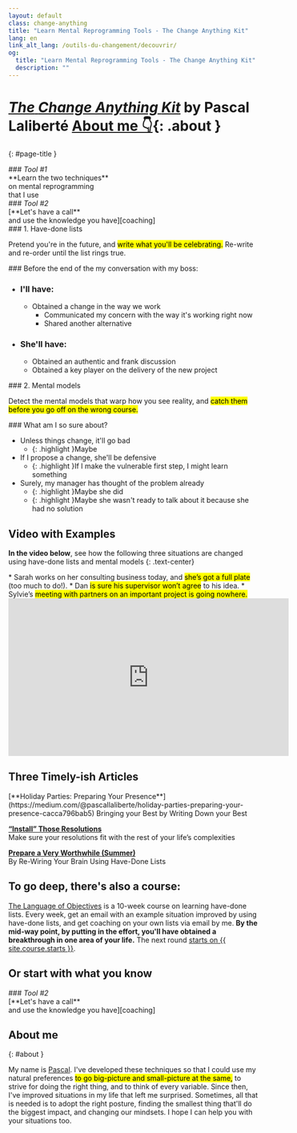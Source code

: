 ```yaml
---
layout: default
class: change-anything
title: "Learn Mental Reprogramming Tools - The Change Anything Kit"
lang: en
link_alt_lang: /outils-du-changement/decouvrir/
og:
  title: "Learn Mental Reprogramming Tools - The Change Anything Kit"
  description: ""
---
```


# [<em><span class="the-kit">The</span> <span class="name">Change Anything</span> <span class="the-kit">Kit</span></em>](/change-anything/) <span class="tagline">by Pascal Laliberté [About me 👇](#about){: .about }</span>
{: #page-title }

[learn]: ../learn/
[coaching]: ../coaching/
[course]: /language-of-objectives/

<div class="clearfix margin-top kit-options" markdown="1">
<div class="left active" markdown="1">
### <em class="kit-option-label">Tool #1</em><br> **Learn the two techniques**<br> on mental reprogramming<br> that I use
</div>

<div class="right" markdown="1">
### <em class="kit-option-label">Tool #2</em><br> [**Let's have a call**<br> and use the knowledge you have][coaching]
</div>
</div>

<div class="clearfix" markdown="1">
<div class="left" markdown="1">
### 1. Have-done lists

Pretend you're in the future, and <mark>write what you'll be celebrating.</mark> Re-write and re-order until the list rings true.

<div class="taskpaper" markdown="1">
### Before the end of the my conversation with my boss:

* ### I'll have:
  * Obtained a change in the way we work
    * Communicated my concern with the way it's working right now
    * Shared another alternative
* ### She'll have:
  * Obtained an authentic and frank discussion
  * Obtained a key player on the delivery of the new project
</div>

</div>

<div class="right" markdown="1">
### 2. Mental models

Detect the mental models that warp how you see reality, and <mark>catch them before you go off on the wrong course.</mark>

<div class="taskpaper" markdown="1">
### What am I so sure about?

* Unless things change, it'll go bad
  * {: .highlight }Maybe
* If I propose a change, she'll be defensive
  * {: .highlight }If I make the vulnerable first step, I might learn something
* Surely, my manager has thought of the problem already
  * {: .highlight }Maybe she did
  * {: .highlight }Maybe she wasn't ready to talk about it because she had no solution
</div>

</div>

</div>

## Video with Examples

**In the video below**, see how the following three situations are changed using have-done lists and mental models
{: .text-center}

<div markdown="1" class="examples">
* Sarah works on her consulting business today, and <mark>she’s got a full plate</mark> (too much to do!).
* Dan <mark>is sure his supervisor won’t agree</mark> to his idea.
* Sylvie’s <mark>meeting with partners on an important project is going nowhere.</mark>
</div>

<iframe width="560" height="315" src="https://www.youtube.com/embed/mZIE4sj1HHM" frameborder="0" allowfullscreen></iframe>

## Three Timely-ish Articles

<div markdown="1" class="text-center">
[**Holiday Parties: Preparing Your Presence**](https://medium.com/@pascallaliberte/holiday-parties-preparing-your-presence-cacca796bab5)  
Bringing your Best by Writing Down your Best

[**“Install” Those Resolutions**](https://medium.com/@pascallaliberte/install-those-resolutions-962f7b52ac3b)  
Make sure your resolutions fit with the rest of your life’s complexities

[**Prepare a Very Worthwhile (Summer)**](https://medium.com/@pascallaliberte/prepare-a-very-worthwhile-summer-f5efed7b9a61)  
By Re-Wiring Your Brain Using Have-Done Lists

</div>

## To go deep, there's also a course:

[The Language of Objectives][course] is a 10-week course on learning have-done lists. Every week, get an email with an example situation improved by using have-done lists, and get coaching on your own lists via email by me. **By the mid-way point, by putting in the effort, you'll have obtained a breakthrough in one area of your life.** The next round [starts on {{ site.course.starts }}][course].

## Or start with what you know

<div class="clearfix margin-top kit-options" markdown="1">
<div class="" markdown="1">
### <em class="kit-option-label">Tool #2</em><br> [**Let's have a call**<br> and use the knowledge you have][coaching]
</div>
</div>

## About me
{: #about }

My name is [Pascal](/). I've developed these techniques so that I could use my natural preferences <mark>to go big-picture and small-picture at the same,</mark> to strive for doing the right thing, and to think of every variable. Since then, I've improved situations in my life that left me surprised. Sometimes, all that is needed is to adopt the right posture, finding the smallest thing that'll do the biggest impact, and changing our mindsets. I hope I can help you with your situations too.
